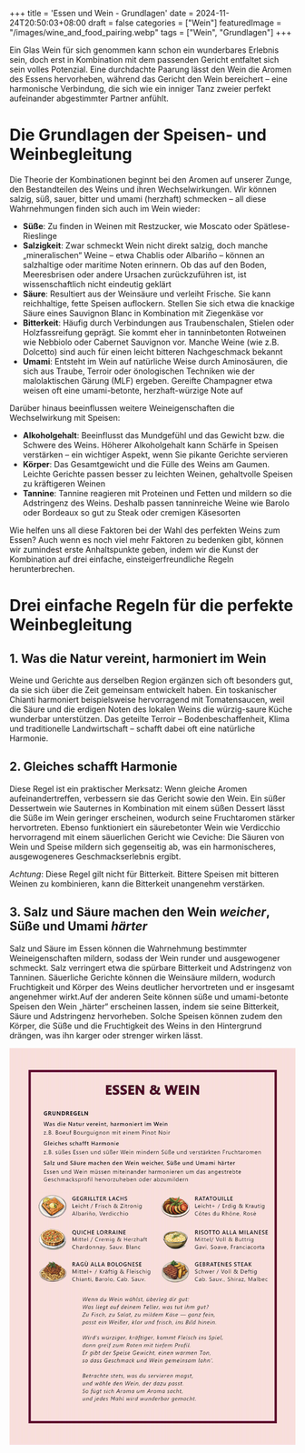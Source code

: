 +++
title = 'Essen und Wein - Grundlagen'
date = 2024-11-24T20:50:03+08:00
draft = false
categories = ["Wein"]
featuredImage = "/images/wine_and_food_pairing.webp"
tags = ["Wein", "Grundlagen"]
+++

Ein Glas Wein für sich genommen kann schon ein wunderbares Erlebnis sein, doch erst in Kombination mit dem passenden Gericht entfaltet sich sein volles Potenzial. Eine durchdachte Paarung lässt den Wein die Aromen des Essens hervorheben, während das Gericht den Wein bereichert – eine harmonische Verbindung, die sich wie ein inniger Tanz zweier perfekt aufeinander abgestimmter Partner anfühlt.

# Die Grundlagen der Speisen- und Weinbegleitung
Die Theorie der Kombinationen beginnt bei den Aromen auf unserer Zunge, den Bestandteilen des Weins und ihren Wechselwirkungen. Wir können salzig, süß, sauer, bitter und umami (herzhaft) schmecken – all diese Wahrnehmungen finden sich auch im Wein wieder:
- **Süße**: Zu finden in Weinen mit Restzucker, wie Moscato oder Spätlese-Rieslinge
- **Salzigkeit**: Zwar schmeckt Wein nicht direkt salzig, doch manche „mineralischen“ Weine – etwa Chablis oder Albariño – können an salzhaltige oder maritime Noten erinnern. Ob das auf den Boden, Meeresbrisen oder andere Ursachen zurückzuführen ist, ist wissenschaftlich nicht eindeutig geklärt
- **Säure**: Resultiert aus der Weinsäure und verleiht Frische. Sie kann reichhaltige, fette Speisen auflockern. Stellen Sie sich etwa die knackige Säure eines Sauvignon Blanc in Kombination mit Ziegenkäse vor
- **Bitterkeit**: Häufig durch Verbindungen aus Traubenschalen, Stielen oder Holzfassreifung geprägt. Sie kommt eher in tanninbetonten Rotweinen wie Nebbiolo oder Cabernet Sauvignon vor. Manche Weine (wie z.B. Dolcetto) sind auch für einen leicht bitteren Nachgeschmack bekannt
- **Umami**: Entsteht im Wein auf natürliche Weise durch Aminosäuren, die sich aus Traube, Terroir oder önologischen Techniken wie der malolaktischen Gärung (MLF) ergeben. Gereifte Champagner etwa weisen oft eine umami-betonte, herzhaft-würzige Note auf

Darüber hinaus beeinflussen weitere Weineigenschaften die Wechselwirkung mit Speisen:
- **Alkoholgehalt**: Beeinflusst das Mundgefühl und das Gewicht bzw. die Schwere des Weins. Höherer Alkoholgehalt kann Schärfe in Speisen verstärken – ein wichtiger Aspekt, wenn Sie pikante Gerichte servieren
- **Körper**: Das Gesamtgewicht und die Fülle des Weins am Gaumen. Leichte Gerichte passen besser zu leichten Weinen, gehaltvolle Speisen zu kräftigeren Weinen
- **Tannine**: Tannine reagieren mit Proteinen und Fetten und mildern so die Adstringenz des Weins. Deshalb passen tanninreiche Weine wie Barolo oder Bordeaux so gut zu Steak oder cremigen Käsesorten

Wie helfen uns all diese Faktoren bei der Wahl des perfekten Weins zum Essen? Auch wenn es noch viel mehr Faktoren zu bedenken gibt, können wir zumindest erste Anhaltspunkte geben, indem wir die Kunst der Kombination auf drei einfache, einsteigerfreundliche Regeln herunterbrechen.

# Drei einfache Regeln für die perfekte Weinbegleitung

## 1. Was die Natur vereint, harmoniert im Wein
Weine und Gerichte aus derselben Region ergänzen sich oft besonders gut, da sie sich über die Zeit gemeinsam entwickelt haben. Ein toskanischer Chianti harmoniert beispielsweise hervorragend mit Tomatensaucen, weil die Säure und die erdigen Noten des lokalen Weins die würzig-saure Küche wunderbar unterstützen. Das geteilte Terroir – Bodenbeschaffenheit, Klima und traditionelle Landwirtschaft – schafft dabei oft eine natürliche Harmonie.
## 2. Gleiches schafft Harmonie
Diese Regel ist ein praktischer Merksatz: Wenn gleiche Aromen aufeinandertreffen, verbessern sie das Gericht sowie den Wein. Ein süßer Dessertwein wie Sauternes in Kombination mit einem süßen Dessert lässt die Süße im Wein geringer erscheinen, wodurch seine Fruchtaromen stärker hervortreten. Ebenso funktioniert ein säurebetonter Wein wie Verdicchio hervorragend mit einem säuerlichen Gericht wie Ceviche: Die Säuren von Wein und Speise mildern sich gegenseitig ab, was ein harmonischeres, ausgewogeneres Geschmackserlebnis ergibt.

*Achtung*: Diese Regel gilt nicht für Bitterkeit. Bittere Speisen mit bitteren Weinen zu kombinieren, kann die Bitterkeit unangenehm verstärken.

## 3. Salz und Säure machen den Wein *weicher*, Süße und Umami *härter*
Salz und Säure im Essen können die Wahrnehmung bestimmter Weineigenschaften mildern, sodass der Wein runder und ausgewogener schmeckt. Salz verringert etwa die spürbare Bitterkeit und Adstringenz von Tanninen. Säuerliche Gerichte können die Weinsäure mildern, wodurch Fruchtigkeit und Körper des Weins deutlicher hervortreten und er insgesamt angenehmer wirkt.Auf der anderen Seite können süße und umami-betonte Speisen den Wein „härter“ erscheinen lassen, indem sie seine Bitterkeit, Säure und Adstringenz hervorheben. Solche Speisen können zudem den Körper, die Süße und die Fruchtigkeit des Weins in den Hintergrund drängen, was ihn karger oder strenger wirken lässt.

![Essen und Wein Grundlagen Infographic](images/food_and_wine_pairing_infographic.webp "800px")
